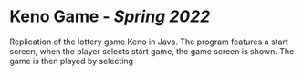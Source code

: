 # Keno Game - *Spring 2022*
Replication of the lottery game Keno in Java. The program features a start screen,
when the player selects start game, the game screen is shown. The game is then
played by selecting 
